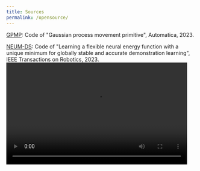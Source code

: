 ```yaml
---
title: Sources
permalink: /opensource/
---
```


[GPMP](files/GPMP_openSourced.zip): Code of "Gaussian process movement primitive", Automatica, 2023.

[NEUM-DS](files/NEUM_openSOurced.zip): Code of "Learning a flexible neural energy function with a unique minimum for globally stable and accurate demonstration learning", IEEE Transactions on Robotics, 2023.
<video width="480" height="270" controls>
  <source src="files/NEUM-DS.mp4" type="video/mp4" />
  Your browser does not support the video tag.
</video>
